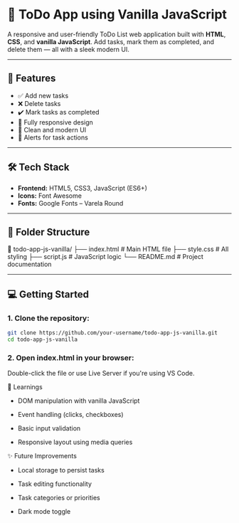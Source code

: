 # 📝 ToDo App using Vanilla JavaScript

A responsive and user-friendly ToDo List web application built with **HTML**, **CSS**, and **vanilla JavaScript**. Add tasks, mark them as completed, and delete them — all with a sleek modern UI.

---

## 🚀 Features

- ✅ Add new tasks
- ❌ Delete tasks
- ✔️ Mark tasks as completed
- 📱 Fully responsive design
- 🎨 Clean and modern UI
- 🔔 Alerts for task actions

---

## 🛠️ Tech Stack

- **Frontend:** HTML5, CSS3, JavaScript (ES6+)
- **Icons:** Font Awesome
- **Fonts:** Google Fonts – Varela Round

---

## 📂 Folder Structure
📁 todo-app-js-vanilla/ ├── index.html # Main HTML file ├── style.css # All styling ├── script.js # JavaScript logic └── README.md # Project documentation


---

## 💻 Getting Started

### 1. Clone the repository:
```bash
git clone https://github.com/your-username/todo-app-js-vanilla.git
cd todo-app-js-vanilla
```
### 2. Open index.html in your browser:
Double-click the file or use Live Server if you're using VS Code.

🧠 Learnings
- DOM manipulation with vanilla JavaScript

- Event handling (clicks, checkboxes)

- Basic input validation

- Responsive layout using media queries

✨ Future Improvements
- Local storage to persist tasks

- Task editing functionality

- Task categories or priorities

- Dark mode toggle

